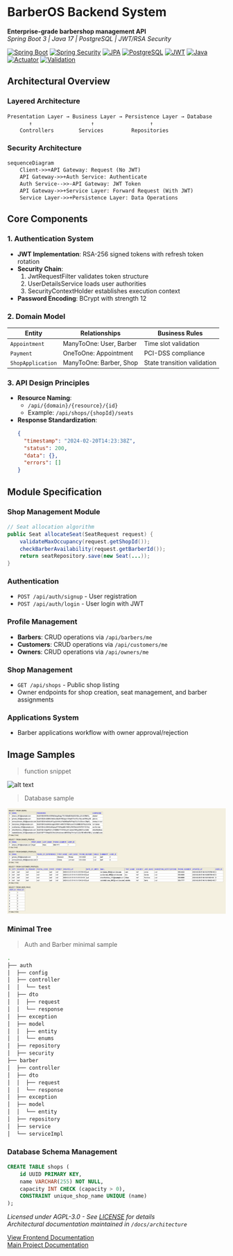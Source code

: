 # BarberOS Backend System

**Enterprise-grade barbershop management API**  
_Spring Boot 3 | Java 17 | PostgreSQL | JWT/RSA Security_

[![Spring Boot](https://img.shields.io/badge/Spring_Boot-3-6DB33F?logo=springboot)](https://spring.io/projects/spring-boot) [![Spring Security](https://img.shields.io/badge/Spring_Security-6-6DB33F?logo=springsecurity)](https://spring.io/projects/spring-security) [![JPA](https://img.shields.io/badge/JPA-Hibernate-59666C?logo=hibernate)](https://hibernate.org) [![PostgreSQL](https://img.shields.io/badge/PostgreSQL-16-4169E1?logo=postgresql)](https://www.postgresql.org/) [![JWT](https://img.shields.io/badge/JWT-0.11.5-000000?logo=jsonwebtokens)](https://jwt.io) [![Java](https://img.shields.io/badge/Java-17-007396?logo=openjdk)](https://openjdk.org) [![Actuator](https://img.shields.io/badge/Spring_Actuator-3-6DB33F)]() [![Validation](https://img.shields.io/badge/Bean_Validation-3-6DB33F)]()

## Architectural Overview

### Layered Architecture

```
Presentation Layer → Business Layer → Persistence Layer → Database
       ↑                   ↑                  ↑
    Controllers        Services         Repositories
```

### Security Architecture

```mermaid
sequenceDiagram
    Client->>+API Gateway: Request (No JWT)
    API Gateway->>+Auth Service: Authenticate
    Auth Service-->>-API Gateway: JWT Token
    API Gateway->>+Service Layer: Forward Request (With JWT)
    Service Layer->>+Persistence Layer: Data Operations
```

## Core Components

### 1. Authentication System

- **JWT Implementation**: RSA-256 signed tokens with refresh token rotation
- **Security Chain**:
  1. JwtRequestFilter validates token structure
  2. UserDetailsService loads user authorities
  3. SecurityContextHolder establishes execution context
- **Password Encoding**: BCrypt with strength 12

### 2. Domain Model

| Entity            | Relationships           | Business Rules              |
| ----------------- | ----------------------- | --------------------------- |
| `Appointment`     | ManyToOne: User, Barber | Time slot validation        |
| `Payment`         | OneToOne: Appointment   | PCI-DSS compliance          |
| `ShopApplication` | ManyToOne: Barber, Shop | State transition validation |

### 3. API Design Principles

- **Resource Naming**:
  - `/api/{domain}/{resource}/{id}`
  - Example: `/api/shops/{shopId}/seats`
- **Response Standardization**:
  ```json
  {
    "timestamp": "2024-02-20T14:23:38Z",
    "status": 200,
    "data": {},
    "errors": []
  }
  ```

## Module Specification

### Shop Management Module

```java
// Seat allocation algorithm
public Seat allocateSeat(SeatRequest request) {
    validateMaxOccupancy(request.getShopId());
    checkBarberAvailability(request.getBarberId());
    return seatRepository.save(new Seat(...));
}
```

### Authentication

- `POST /api/auth/signup` - User registration
- `POST /api/auth/login` - User login with JWT

### Profile Management

- **Barbers**: CRUD operations via `/api/barbers/me`
- **Customers**: CRUD operations via `/api/customers/me`
- **Owners**: CRUD operations via `/api/owners/me`

### Shop Management

- `GET /api/shops` - Public shop listing
- Owner endpoints for shop creation, seat management, and barber assignments

### Applications System

- Barber applications workflow with owner approval/rejection

## Image Samples

> function snippet

![alt text](../public/backend-img/reject-application.gif)

> Database sample

![alt text](../public/backend-img/database.png)

### Minimal Tree 

> Auth and Barber minimal sample

```bash
.
├── auth
│  ├── config
│  ├── controller
│  │  └── test
│  ├── dto
│  │  ├── request
│  │  └── response
│  ├── exception
│  ├── model
│  │  ├── entity
│  │  └── enums
│  ├── repository
│  ├── security        
├── barber
│  ├── controller
│  ├── dto
│  │  ├── request
│  │  └── response
│  ├── exception
│  ├── model
│  │  └── entity
│  ├── repository
│  ├── service
│  └── serviceImpl
```

### Database Schema Management

```sql
CREATE TABLE shops (
    id UUID PRIMARY KEY,
    name VARCHAR(255) NOT NULL,
    capacity INT CHECK (capacity > 0),
    CONSTRAINT unique_shop_name UNIQUE (name)
);
```

_Licensed under AGPL-3.0 - See [LICENSE](LICENSE) for details_  
_Architectural documentation maintained in `/docs/architecture`_

[View Frontend Documentation](../frontend/README.md)  
[Main Project Documentation](../README.md)

